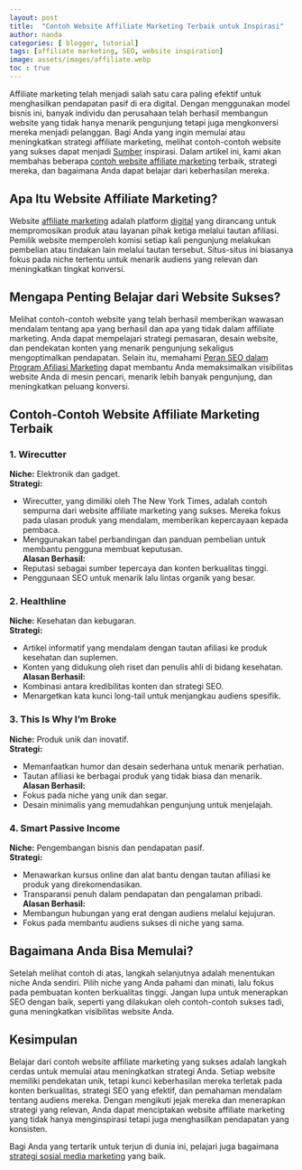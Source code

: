 ```yaml
---
layout: post
title:  "Contoh Website Affiliate Marketing Terbaik untuk Inspirasi"
author: nanda
categories: [ blogger, tutorial]
tags: [affiliate marketing, SEO, website inspiration]
image: assets/images/affiliate.webp
toc : true
---
```




Affiliate marketing telah menjadi salah satu cara paling efektif untuk menghasilkan pendapatan pasif di era digital. Dengan menggunakan model bisnis ini, banyak individu dan perusahaan telah berhasil membangun website yang tidak hanya menarik pengunjung tetapi juga mengkonversi mereka menjadi pelanggan. Bagi Anda yang ingin memulai atau meningkatkan strategi affiliate marketing, melihat contoh-contoh website yang sukses dapat menjadi [Sumber](https://affiliateladder.net/) inspirasi. Dalam artikel ini, kami akan membahas beberapa [contoh website affiliate marketing](https://pediaku.id/contoh-website-affiliate-marketing/) terbaik, strategi mereka, dan bagaimana Anda dapat belajar dari keberhasilan mereka.

## Apa Itu Website Affiliate Marketing?  
Website [affiliate marketing](https://pediaku.id) adalah platform [digital](https://pediaku.id/cara-jurnalis-menjaga-kredibilitasnya/) yang dirancang untuk mempromosikan produk atau layanan pihak ketiga melalui tautan afiliasi. Pemilik website memperoleh komisi setiap kali pengunjung melakukan pembelian atau tindakan lain melalui tautan tersebut. Situs-situs ini biasanya fokus pada niche tertentu untuk menarik audiens yang relevan dan meningkatkan tingkat konversi.

## Mengapa Penting Belajar dari Website Sukses?  
Melihat contoh-contoh website yang telah berhasil memberikan wawasan mendalam tentang apa yang berhasil dan apa yang tidak dalam affiliate marketing. Anda dapat mempelajari strategi pemasaran, desain website, dan pendekatan konten yang menarik pengunjung sekaligus mengoptimalkan pendapatan. Selain itu, memahami [Peran SEO dalam Program Afiliasi Marketing](https://affiliateladder.net/2025/01/24/peran-seo-dalam-keberhasilan-program-afiliasi-marketing/) dapat membantu Anda memaksimalkan visibilitas website Anda di mesin pencari, menarik lebih banyak pengunjung, dan meningkatkan peluang konversi.

## Contoh-Contoh Website Affiliate Marketing Terbaik  

### 1. Wirecutter  
**Niche:** Elektronik dan gadget.  
**Strategi:**  
- Wirecutter, yang dimiliki oleh The New York Times, adalah contoh sempurna dari website affiliate marketing yang sukses. Mereka fokus pada ulasan produk yang mendalam, memberikan kepercayaan kepada pembaca.  
- Menggunakan tabel perbandingan dan panduan pembelian untuk membantu pengguna membuat keputusan.  
**Alasan Berhasil:**  
- Reputasi sebagai sumber tepercaya dan konten berkualitas tinggi.  
- Penggunaan SEO untuk menarik lalu lintas organik yang besar.  

### 2. Healthline  
**Niche:** Kesehatan dan kebugaran.  
**Strategi:**  
- Artikel informatif yang mendalam dengan tautan afiliasi ke produk kesehatan dan suplemen.  
- Konten yang didukung oleh riset dan penulis ahli di bidang kesehatan.  
**Alasan Berhasil:**  
- Kombinasi antara kredibilitas konten dan strategi SEO.  
- Menargetkan kata kunci long-tail untuk menjangkau audiens spesifik.  

### 3. This Is Why I’m Broke  
**Niche:** Produk unik dan inovatif.  
**Strategi:**  
- Memanfaatkan humor dan desain sederhana untuk menarik perhatian.  
- Tautan afiliasi ke berbagai produk yang tidak biasa dan menarik.  
**Alasan Berhasil:**  
- Fokus pada niche yang unik dan segar.  
- Desain minimalis yang memudahkan pengunjung untuk menjelajah.  

### 4. Smart Passive Income  
**Niche:** Pengembangan bisnis dan pendapatan pasif.  
**Strategi:**  
- Menawarkan kursus online dan alat bantu dengan tautan afiliasi ke produk yang direkomendasikan.  
- Transparansi penuh dalam pendapatan dan pengalaman pribadi.  
**Alasan Berhasil:**  
- Membangun hubungan yang erat dengan audiens melalui kejujuran.  
- Fokus pada membantu audiens sukses di niche yang sama.  

## Bagaimana Anda Bisa Memulai?  
Setelah melihat contoh di atas, langkah selanjutnya adalah menentukan niche Anda sendiri. Pilih niche yang Anda pahami dan minati, lalu fokus pada pembuatan konten berkualitas tinggi. Jangan lupa untuk menerapkan SEO dengan baik, seperti yang dilakukan oleh contoh-contoh sukses tadi, guna meningkatkan visibilitas website Anda.

## Kesimpulan  
Belajar dari contoh website affiliate marketing yang sukses adalah langkah cerdas untuk memulai atau meningkatkan strategi Anda. Setiap website memiliki pendekatan unik, tetapi kunci keberhasilan mereka terletak pada konten berkualitas, strategi SEO yang efektif, dan pemahaman mendalam tentang audiens mereka. Dengan mengikuti jejak mereka dan menerapkan strategi yang relevan, Anda dapat menciptakan website affiliate marketing yang tidak hanya menginspirasi tetapi juga menghasilkan pendapatan yang konsisten.

Bagi Anda yang tertarik untuk terjun di dunia ini, pelajari juga bagaimana [strategi sosial media marketing](https://pediaku.id/strategi-social-media-marketing/) yang baik.
